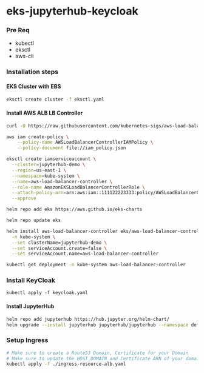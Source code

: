 # eks-jupyterhub-keycloak

### Pre Req

- kubectl
- eksctl
- aws-cli


### Installation steps


#### EKS Cluster with EBS
```bash
eksctl create cluster -f eksctl.yaml
```

#### Install AWS ALB LB Controller

```bash
curl -O https://raw.githubusercontent.com/kubernetes-sigs/aws-load-balancer-controller/v2.7.2/docs/install/iam_policy.json

aws iam create-policy \
    --policy-name AWSLoadBalancerControllerIAMPolicy \
    --policy-document file://iam_policy.json

eksctl create iamserviceaccount \
  --cluster=jupyterhub-demo \
  --region=us-east-1 \
  --namespace=kube-system \
  --name=aws-load-balancer-controller \
  --role-name AmazonEKSLoadBalancerControllerRole \
  --attach-policy-arn=arn:aws:iam::111122223333:policy/AWSLoadBalancerControllerIAMPolicy \
  --approve

helm repo add eks https://aws.github.io/eks-charts

helm repo update eks

helm install aws-load-balancer-controller eks/aws-load-balancer-controller \
  -n kube-system \
  --set clusterName=jupyterhub-demo \
  --set serviceAccount.create=false \
  --set serviceAccount.name=aws-load-balancer-controller 

kubectl get deployment -n kube-system aws-load-balancer-controller
```

### Install KeyCloak

```
kubectl apply -f keycloak.yaml
```

#### Install JupyterHub

```bash
helm repo add jupyterhub https://hub.jupyter.org/helm-chart/
helm upgrade --install jupyterhub jupyterhub/jupyterhub --namespace default --version 3.2.1 --values hub.yaml --debug
```

### Setup Ingress

```bash
# Make sure to create a Route53 Domain, Certificate for your Domain
# Make sure to update the HOST_DOMAIN and Certificate ARN of your domain in the `ingress-resource-alb.yaml` file
kubectl apply -f ./ingress-resource-alb.yaml
```
